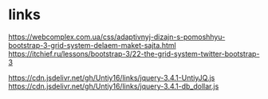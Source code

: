 # links
https://webcomplex.com.ua/css/adaptivnyj-dizajn-s-pomoshhyu-bootstrap-3-grid-system-delaem-maket-sajta.html
https://itchief.ru/lessons/bootstrap-3/22-the-grid-system-twitter-bootstrap-3


https://cdn.jsdelivr.net/gh/Untiy16/links/jquery-3.4.1-UntiyJQ.js
https://cdn.jsdelivr.net/gh/Untiy16/links/jquery-3.4.1-db_dollar.js
